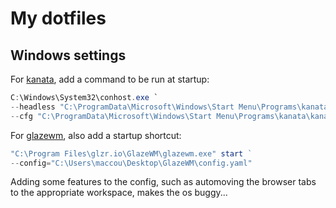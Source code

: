 # My dotfiles

## Windows settings

For [kanata](https://github.com/jtroo/kanata), add a command to be run at startup:

```powershell
C:\Windows\System32\conhost.exe `
--headless "C:\ProgramData\Microsoft\Windows\Start Menu\Programs\kanata\kanata.exe" `
--cfg "C:\ProgramData\Microsoft\Windows\Start Menu\Programs\kanata\kanata.kbd"
```

For [glazewm](https://github.com/glzr-io/glazewm), also add a startup shortcut:

```powershell
"C:\Program Files\glzr.io\GlazeWM\glazewm.exe" start `  
--config="C:\Users\maccou\Desktop\GlazeWM\config.yaml"
```

Adding some features to the config, such as automoving the browser tabs to the appropriate workspace, makes the os buggy...
